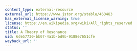 ```yaml
---
content_type: external-resource
external_url: https://www.jstor.org/stable/463483
has_external_license_warning: true
license: https://en.wikipedia.org/wiki/All_rights_reserved
status: ''
title: A Theory of Resonance
uid: 6de57730-bb07-4a1b-bd9b-9188e7651cfe
wayback_url: ''
---
```

